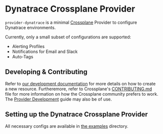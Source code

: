 # Dynatrace Crossplane Provider

`provider-dynatrace` is a minimal [Crossplane](https://crossplane.io/) Provider to configure Dynatrace environments.

Currently, only a small subset of configurations are supported:
* Alerting Profiles
* Notifications for Email and Slack
* Auto-Tags

## Developing & Contributing

Refer to [our development documentation](DEVELOPING.MD) for more details on how to create a new resource.
Furtheremore, refer to Crossplane's [CONTRIBUTING.md] file for more information on how the
Crossplane community prefers to work. The [Provider Development][provider-dev]
guide may also be of use.

## Setting up the Dynatrace Crossplane Provider

All necessary configs are available in [the examples](./examples) directory. 

[CONTRIBUTING.md]: https://github.com/crossplane/crossplane/blob/master/CONTRIBUTING.md
[provider-dev]: https://github.com/crossplane/crossplane/blob/master/contributing/guide-provider-development.md
